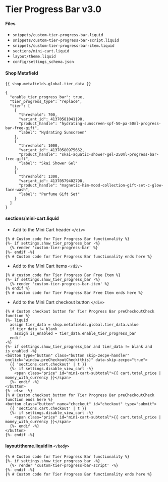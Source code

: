 # Tier Progress Bar v3.0

#### Files
- `snippets/custom-tier-progress-bar.liquid`
- `snippets/custom-tier-progress-bar-script.liquid`
- `snippets/custom-tier-progress-bar-item.liquid`
- `sections/mini-cart.liquid`
- `layout/theme.liquid`
- `config/settings_schema.json`
  
#### Shop Metafield
`{{ shop.metafields.global.tier_data }}`
```
{
  "enable_tier_progress_bar": true,
  "tier_progress_type": "replace",
  "tier": [
    {
      "threshold": 700,
      "variant_id": 41370581041198,
      "product_handle": "hydrating-sunscreen-spf-50-pa-50ml-progress-bar-free-gift",
      "label": "Hydrating Sunscreen"
    },
    {
      "threshold": 1000,
      "variant_id": 41370580975662,
      "product_handle": "skai-aquatic-shower-gel-250ml-progress-bar-free-gift",
      "label": "Skai Shower Gel"
    },
    {
      "threshold": 1300,
      "variant_id": 41370579402798,
      "product_handle": "magnetic-him-mood-collection-gift-set-c-glow-face-wash",
      "label": "Perfume Gift Set"
    }
  ]
}
```
#### sections/mini-cart.liquid
 - Add to the Mini Cart header `</div>`
```
{% # Custom code for Tier Progress Bar functionality %}
{%- if settings.show_tier_progress_bar -%}
  {% render 'custom-tier-progress-bar' %}
{%- endif -%}
{% # Custom code for Tier Progress Bar functionality ends here %}
```
 - Add to the Mini Cart items `</div>`
```
{% # custom code for Tier Progress Bar Free Item %}
{%- if settings.show_tier_progress_bar -%}
  {% render 'custom-tier-progress-bar-item' %}
{% endif %}  
{% # custom code for Tier Progress Bar Free Item ends here %}
```
- Add to the Mini Cart checkout button `</div>`
```
{% # Custom checkout button for Tier Progress Bar preCheckoutCheck function %}
{%- liquid
  assign tier_data = shop.metafields.global.tier_data.value
  if tier_data != blank
    assign is_enabled = tier_data.enable_tier_progress_bar
  endif
-%}
{%- if settings.show_tier_progress_bar and tier_data != blank and is_enabled -%}
<button type="button" class="button skip-zecpe-handler" onclick="window.preCheckoutCheck(this)" data-skip-zecpe="true">
  {{ 'sections.cart.checkout' | t }}
  {%- if settings.disable_view_cart -%}
    <span class="price" id="mini-cart-subtotal">{{ cart.total_price | money_with_currency }}</span>
  {%- endif -%}
</button>
{%- else -%}
{% # Custom checkout button for Tier Progress Bar preCheckoutCheck function ends here %}
<button class="button" name="checkout" id="checkout" type="submit">
  {{ 'sections.cart.checkout' | t }}
  {%- if settings.disable_view_cart -%}
    <span class="price" id="mini-cart-subtotal">{{ cart.total_price | money_with_currency }}</span>
  {%- endif -%}
</button>
{%- endif -%}
```
#### layout/theme.liquid in `</body>`
```
{% # Custom code for Tier Progress Bar functionality %}
{%- if settings.show_tier_progress_bar -%}
  {%- render 'custom-tier-progress-bar-script' -%}
{%- endif -%}
{% # Custom code for Tier Progress Bar functionality ends here %}
```
